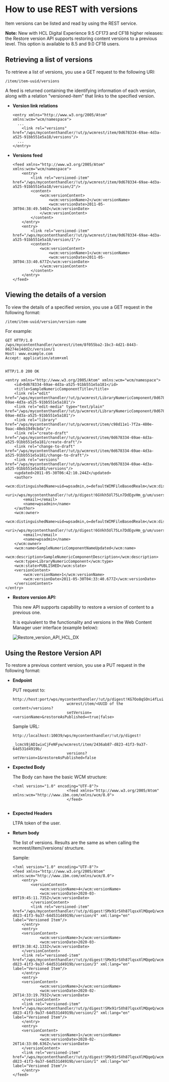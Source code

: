 # How to use REST with versions

Item versions can be listed and read by using the REST service.

**Note:** New with HCL Digital Experience 9.5 CF173 and CF18 higher releases: the Restore version API supports restoring content versions to a previous level. This option is available to 8.5 and 9.0 CF18 users.

## Retrieving a list of versions

To retrieve a list of versions, you use a GET request to the following URI:

```
/item/item-uuid/versions
```

A feed is returned containing the identifying information of each version, along with a relation "versioned-item" that links to the specified version.

-   **Version link relations**

    ```
    <entry xmlns="http://www.w3.org/2005/Atom" xmlns:wcm="wcm/namespace">
      ...
        <link rel="versions" href="/wps/mycontenthandler/!ut/p/wcmrest/item/0d678334-69ae-4d3a-a525-91bb551e5a18/versions"/>
      ...
    </entry>
    ```

-   **Versions feed**

    ```
    <feed xmlns="http://www.w3.org/2005/Atom" xmlns:wcm="wcm/namespace">
        <entry>
            <link rel="versioned-item" href="/wps/mycontenthandler/!ut/p/wcmrest/item/0d678334-69ae-4d3a-a525-91bb551e5a18/version/2"/>
            <content>
                <wcm:versionContent>
                    <wcm:versionName>2</wcm:versionName>
                    <wcm:versionDate>2011-05-30T04:38:49.540Z</wcm:versionDate>
                </wcm:versionContent>
            </content>
        </entry>
        <entry>
            <link rel="versioned-item" href="/wps/mycontenthandler/!ut/p/wcmrest/item/0d678334-69ae-4d3a-a525-91bb551e5a18/version/1"/>
            <content>
                <wcm:versionContent>
                    <wcm:versionName>1</wcm:versionName>
                    <wcm:versionDate>2011-05-30T04:33:40.677Z</wcm:versionDate>
                </wcm:versionContent>
            </content>
        </entry>
    </feed>
    ```


## Viewing the details of a version

To view the details of a specified version, you use a GET request in the following format:

```
/item/item-uuid/version/version-name
```

For example:

```
GET HTTP/1.0
/wps/mycontenthandler/wcmrest/item/8f055ba2-1bc3-4d21-8443-86274e14dd2c/version/1
Host: www.example.com
Accept: application/atom+xml


HTTP/1.0 200 OK

<entry xmlns="http://www.w3.org/2005/Atom" xmlns:wcm="wcm/namespace">
    <id>0d678334-69ae-4d3a-a525-91bb551e5a181</id>
    <title>SampleNumericComponentTitle</title>
    <link rel="edit" href="/wps/mycontenthandler/!ut/p/wcmrest/LibraryNumericComponent/0d678334-69ae-4d3a-a525-91bb551e5a181"/>
    <link rel="edit-media" type="text/plain" href="/wps/mycontenthandler/!ut/p/wcmrest/LibraryNumericComponent/0d678334-69ae-4d3a-a525-91bb551e5a181"/>
    <link rel="library" href="/wps/mycontenthandler/!ut/p/wcmrest/item/c98d11e1-7f2a-480e-9aac-40eb1949cbda"/>
    <link rel="create-draft" href="/wps/mycontenthandler/!ut/p/wcmrest/item/0d678334-69ae-4d3a-a525-91bb551e5a181/create-draft"/>
    <link rel="change-to-draft" href="/wps/mycontenthandler/!ut/p/wcmrest/item/0d678334-69ae-4d3a-a525-91bb551e5a181/change-to-draft"/>
    <link rel="versions" href="/wps/mycontenthandler/!ut/p/wcmrest/item/0d678334-69ae-4d3a-a525-91bb551e5a181/versions"/>
    <updated>2011-05-30T06:42:10.244Z</updated>
    <author>
        <wcm:distinguishedName>uid=wpsadmin,o=defaultWIMFileBasedRealm</wcm:distinguishedName>
        <uri>/wps/mycontenthandler/!ut/p/digest!6GVkh5Ul75Ln7DdEgvHm_g/um/users/profiles/Z9eAeH1C2JG561RC6JM47H9E4MMG6PHO6JM4C5JD0JMOC6BEEJS464JDG3I56K1</uri>
        <email></email>
        <name>wpsadmin</name>
    </author>
    <wcm:owner>
        <wcm:distinguishedName>uid=wpsadmin,o=defaultWIMFileBasedRealm</wcm:distinguishedName>
        <uri>/wps/mycontenthandler/!ut/p/digest!6GVkh5Ul75Ln7DdEgvHm_g/um/users/profiles/Z9eAeH1C2JG561RC6JM47H9E4MMG6PHO6JM4C5JD0JMOC6BEEJS464JDG3I56K1</uri>
        <email></email>
        <name>wpsadmin</name>
    </wcm:owner>
    <wcm:name>SampleNumericComponentNameUpdated</wcm:name>
    <wcm:description>SampleNumericComponentDescription</wcm:description>
    <wcm:type>LibraryNumericComponent</wcm:type>
    <wcm:state>PUBLISHED</wcm:state>
    <versionContent>
        <wcm:versionName>1</wcm:versionName>
        <wcm:versionDate>2011-05-30T04:33:40.677Z</wcm:versionDate>
    </versionContent>
</entry>
```

-   **Restore version API:**

    This new API supports capability to restore a version of content to a previous one.

    It is equivalent to the functionality and versions in the Web Content Manager user interface \(example below\):

    ![Restore_version_API_HCL_DX](../assets/Restore_Version_API_HCL_DX.png)


## Using the Restore Version API

To restore a previous content version, you use a PUT request in the following format:

-   **Endpoint**

    PUT request to:

    ```
    http://host:port/wps/mycontenthandler/!ut/p/digest!KG7Oo8qSOni4fLuinAp3sA/
                            wcmrest/item/<UUID of the content>/versions?
                            setVersion=<versionName>&restoreAsPublished=<true|false>
    ```

    Sample URL:

    ```
    http://localhost:10039/wps/mycontenthandler/!ut/p/digest!
                            _lcmcV8jAD1wixCjFeNFyw/wcmrest/item/2436ab87-d823-41f3-9a37-64d531d4919b/
                            versions?setVersion=1&restoreAsPublished=false
    ```


-   **Expected Body**

    The Body can have the basic WCM structure:

    ```
    <?xml version="1.0" encoding="UTF-8"?>
                            <feed xmlns="http://www.w3.org/2005/Atom" xmlns:wcm="http://www.ibm.com/xmlns/wcm/8.0">
                            </feed>
                        
    ```


-   **Expected Headers**

    LTPA token of the user.


-   **Return body**

    The list of versions. Results are the same as when calling the wcmrest/item//versions/ structure.

    Sample:

    ```
    <?xml version="1.0" encoding="UTF-8"?>
    <feed xmlns="http://www.w3.org/2005/Atom" xmlns:wcm="http://www.ibm.com/xmlns/wcm/8.0">
        <entry>
            <versionContent>
                <wcm:versionName>4</wcm:versionName>
                <wcm:versionDate>2020-03-09T19:45:11.735Z</wcm:versionDate>
            </versionContent>
            <link rel="versioned-item" href="/wps/mycontenthandler/!ut/p/digest!SMx91r5Xh87lqsxXlMQqeQ/wcmrest/item/2436ab87-d823-41f3-9a37-64d531d4919b/version/4" xml:lang="en" label="Versioned Item"/>
        </entry>
        <entry>
        <versionContent>
                <wcm:versionName>3</wcm:versionName>
                <wcm:versionDate>2020-03-09T19:38:42.133Z</wcm:versionDate>
        </versionContent>
        <link rel="versioned-item" href="/wps/mycontenthandler/!ut/p/digest!SMx91r5Xh87lqsxXlMQqeQ/wcmrest/item/2436ab87-d823-41f3-9a37-64d531d4919b/version/3" xml:lang="en" label="Versioned Item"/>
        </entry>
        <entry>
        <versionContent>
                <wcm:versionName>2</wcm:versionName>
                <wcm:versionDate>2020-02-26T14:33:19.793Z</wcm:versionDate>
        </versionContent>
        <link rel="versioned-item" href="/wps/mycontenthandler/!ut/p/digest!SMx91r5Xh87lqsxXlMQqeQ/wcmrest/item/2436ab87-d823-41f3-9a37-64d531d4919b/version/2" xml:lang="en" label="Versioned Item"/>
        </entry>
        <entry>
        <versionContent>
                <wcm:versionName>1</wcm:versionName>
                <wcm:versionDate>2020-02-26T14:33:00.636Z</wcm:versionDate>
        </versionContent>
        <link rel="versioned-item" href="/wps/mycontenthandler/!ut/p/digest!SMx91r5Xh87lqsxXlMQqeQ/wcmrest/item/2436ab87-d823-41f3-9a37-64d531d4919b/version/1" xml:lang="en" label="Versioned Item"/>
        </entry>
    </feed>
    ```



